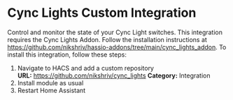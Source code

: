 Cync Lights Custom Integration
============
Control and monitor the state of your Cync Light switches. This integration requires the Cync Lights Addon. Follow the installation instructions at https://github.com/nikshriv/hassio-addons/tree/main/cync_lights_addon. To install this integration, follow these steps:

1. Navigate to HACS and add a custom repository  
    **URL:** https://github.com/nikshriv/cync_lights 
    **Category:** Integration
2. Install module as usual
3. Restart Home Assistant
